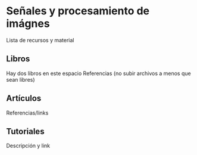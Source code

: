 # Señales y procesamiento de imágnes

Lista de recursos y material

## Libros

Hay dos libros en este espacio
Referencias (no subir archivos a menos que sean libres)

## Artículos

Referencias/links

## Tutoriales

Descripción y link


	


